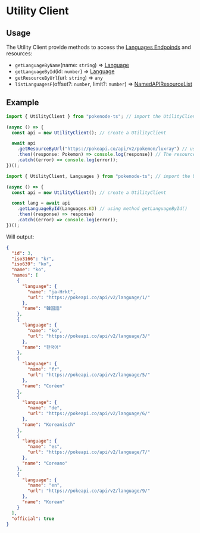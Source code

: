 # Utility Client

## Usage

The Utility Client provide methods to access the [Languages Endpoinds](https://pokeapi.co/docs/v2#languages-section) and resources:

- `getLanguageByName`(name: `string`) => [Language](typings/common-typings?id=language)
- `getLanguageById`(id: `number`) => [Language](typings/common-typings?id=language)
- `getResourceByUrl`(url: `string`) => `any`
- `listLanguagesF`(offset?: `number`, limit?: `number`) => [NamedAPIResourceList](/docs/typings/common-typings#named-api-resource-list)

## Example

```ts
import { UtilityClient } from "pokenode-ts"; // import the UtilityClient

(async () => {
  const api = new UtilityClient(); // create a UtilityClient

  await api
    .getResourceByUrl("https://pokeapi.co/api/v2/pokemon/luxray") // using method getResourceByUrl() (pokemon endpoint)
    .then((response: Pokemon) => console.log(response)) // The resource will be a Pokemon (Luxray)
    .catch((error) => console.log(error));
})();
```

```js
import { UtilityClient, Languages } from "pokenode-ts"; // import the UtilityClient

(async () => {
  const api = new UtilityClient(); // create a UtilityClient

  const lang = await api
    .getLanguageById(Languages.KO) // using method getLanguageById()
    .then((response) => response)
    .catch((error) => console.log(error));
})();
```

Will output:

```json
{
  "id": 3,
  "iso3166": "kr",
  "iso639": "ko",
  "name": "ko",
  "names": [
    {
      "language": {
        "name": "ja-Hrkt",
        "url": "https://pokeapi.co/api/v2/language/1/"
      },
      "name": "韓国語"
    },
    {
      "language": {
        "name": "ko",
        "url": "https://pokeapi.co/api/v2/language/3/"
      },
      "name": "한국어"
    },
    {
      "language": {
        "name": "fr",
        "url": "https://pokeapi.co/api/v2/language/5/"
      },
      "name": "Coréen"
    },
    {
      "language": {
        "name": "de",
        "url": "https://pokeapi.co/api/v2/language/6/"
      },
      "name": "Koreanisch"
    },
    {
      "language": {
        "name": "es",
        "url": "https://pokeapi.co/api/v2/language/7/"
      },
      "name": "Coreano"
    },
    {
      "language": {
        "name": "en",
        "url": "https://pokeapi.co/api/v2/language/9/"
      },
      "name": "Korean"
    }
  ],
  "official": true
}
```
